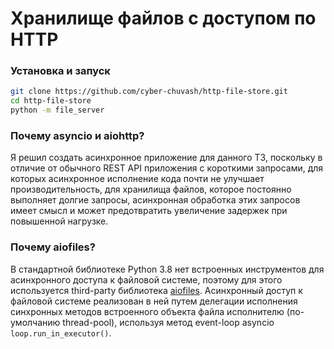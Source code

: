 # Хранилище файлов с доступом по HTTP

### Установка и запуск

```bash
git clone https://github.com/cyber-chuvash/http-file-store.git
cd http-file-store
python -m file_server
```

### Почему asyncio и aiohttp?

Я решил создать асинхронное приложение для данного ТЗ, 
поскольку в отличие от обычного REST API приложения с короткими запросами,
для которых асинхронное исполнение кода почти не улучшает производительность, 
для хранилища файлов, которое постоянно выполняет долгие запросы, 
асинхронная обработка этих запросов имеет смысл и может предотвратить увеличение задержек при повышенной нагрузке. 


### Почему aiofiles?
В стандартной библиотеке Python 3.8 нет встроенных инструментов для асинхронного доступа к файловой системе, 
поэтому для этого используется third-party библиотека [aiofiles](https://github.com/Tinche/aiofiles/).
Асинхронный доступ к файловой системе реализован в ней путем делегации исполнения синхронных методов встроенного объекта файла исполнителю (по-умолчанию thread-pool), используя метод event-loop asyncio ```loop.run_in_executor()```. 
